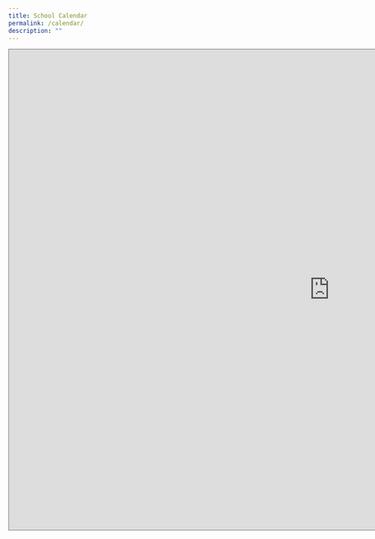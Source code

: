 ```yaml
---
title: School Calendar
permalink: /calendar/
description: ""
---
```

<iframe scrolling="no" frameborder="0" height="960" width="1280" style="border:solid 1px #777" src="https://calendar.google.com/calendar/embed?height=960&amp;wkst=1&amp;bgcolor=%23ffffff&amp;ctz=Asia%2FSingapore&amp;src=Y19mMjg1OWJkMGNmNDU5ZDY0YThlODBiNWRjYTA1YzA2Y2RmNTEyOTdhNTcxZjcxYTUxYTE4OGUxZTE2ZDY1YzBkQGdyb3VwLmNhbGVuZGFyLmdvb2dsZS5jb20&amp;src=ZW4uc2luZ2Fwb3JlI2hvbGlkYXlAZ3JvdXAudi5jYWxlbmRhci5nb29nbGUuY29t&amp;color=%23E4C441&amp;color=%23B39DDB"></iframe>